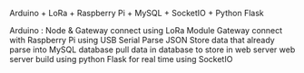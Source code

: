 Arduino + LoRa + Raspberry Pi + MySQL + SocketIO + Python Flask 


Arduino : Node & Gateway connect using LoRa Module
Gateway connect with Raspberry Pi using USB Serial
Parse JSON 
Store data that already parse into MySQL database
pull data in database to store in web server
web server build using python Flask
for real time using SocketIO
